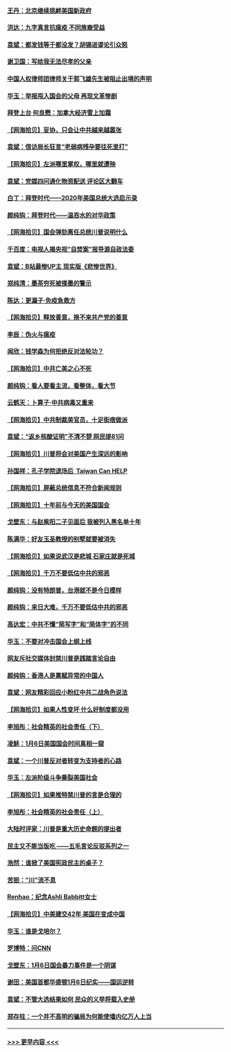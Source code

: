 #### [王丹：北京继续挑衅美国新政府](../pages/nsc993/n12722456.md?t=02010701) 
#### [洪达：九字真言抗瘟疫 不同族裔受益](../pages/nsc993/n12722448.md?t=02010701) 
#### [袁斌：都发钱等于都没发？胡锡进谬论引众怒](../pages/nsc993/n12722393.md?t=02010701) 
#### [谢卫国：写给我无法尽孝的父亲](../pages/nsc993/n12720325.md?t=02010701) 
#### [中国人权律师团律师关于郭飞雄先生被阻止出境的声明](../pages/nsc993/n12720203.md?t=02010701) 
#### [华玉：举报闯入国会的父母 再现文革惨剧](../pages/nsc993/n12719070.md?t=02010701) 
#### [拜登上台 何良懋：加拿大经济雪上加霜](../pages/nsc993/n12718943.md?t=02010701) 
#### [【网海拾贝】妥协，只会让中共越来越嚣张](../pages/nsc993/n12717392.md?t=02010701) 
#### [袁斌：信访局长狂言“老弱病残孕要往死里打”](../pages/nsc993/n12717343.md?t=02010701) 
#### [【网海拾贝】左派哪里掌权，哪里就遭殃](../pages/nsc993/n12715009.md?t=02010701) 
#### [袁斌：党媒四问通化物资配送 评论区大翻车](../pages/nsc993/n12714950.md?t=02010701) 
#### [白丁：拜登时代——2020年美国总统大选启示录](../pages/nsc993/n12714920.md?t=02010701) 
#### [颜纯钩：拜登时代——温吞水的对华政策](../pages/nsc993/n12713245.md?t=02010701) 
#### [【网海拾贝】国会弹劾离任总统川普说明什么](../pages/nsc993/n12712816.md?t=02010701) 
#### [千百度：电视人揭央视“自焚案”报导源自政法委](../pages/nsc993/n12709760.md?t=02010701) 
#### [袁斌：B站最惨UP主 现实版《悲惨世界》](../pages/nsc993/n12709686.md?t=02010701) 
#### [郑纯清：墨茶穷死被搽墨的警示](../pages/nsc993/n12709262.md?t=02010701) 
#### [陈达：更漏子·免疫急救方](../pages/nsc993/n12709244.md?t=02010701) 
#### [【网海拾贝】释放善意，换不来共产党的善意](../pages/nsc993/n12708361.md?t=02010701) 
#### [李辰：伪火与瘟疫](../pages/nsc993/n12707981.md?t=02010701) 
#### [闻欣：钱学森为何拒绝反对法轮功？](../pages/nsc993/n12707407.md?t=02010701) 
#### [【网海拾贝】中共亡美之心不死](../pages/nsc993/n12707621.md?t=02010701) 
#### [颜纯钩：看人要看主流，看整体，看大节](../pages/nsc993/n12707536.md?t=02010701) 
#### [云鹤天：卜算子‧中共病毒又重来](../pages/nsc993/n12707408.md?t=02010701) 
#### [【网海拾贝】中共制裁美官员，十足街痞做派](../pages/nsc993/n12705115.md?t=02010701) 
#### [袁斌：“返乡核酸证明”不清不楚 网民提81问](../pages/nsc993/n12704982.md?t=02010701) 
#### [【网海拾贝】川普将会对美国产生深远的影响](../pages/nsc993/n12703045.md?t=02010701) 
#### [孙国祥：孔子学院退场后  Taiwan Can HELP](../pages/nsc993/n12702430.md?t=02010701) 
#### [【网海拾贝】屏蔽总统信息不符合新闻规则](../pages/nsc993/n12699998.md?t=02010701) 
#### [【网海拾贝】十年前与今天的美国国会](../pages/nsc993/n12696993.md?t=02010701) 
#### [戈壁东：与赵紫阳二子见面后 我被列入黑名单十年](../pages/nsc993/n12696215.md?t=02010701) 
#### [陈满华：好友玉圣教授的别墅就要被消失](../pages/nsc993/n12695411.md?t=02010701) 
#### [【网海拾贝】如果说武汉是悲城 石家庄就是死城](../pages/nsc993/n12694589.md?t=02010701) 
#### [【网海拾贝】千万不要低估中共的邪恶](../pages/nsc993/n12692771.md?t=02010701) 
#### [颜纯钩：没有特朗普，台港就不是今日模样](../pages/nsc993/n12692678.md?t=02010701) 
#### [颜纯钩：来日大难，千万不要低估中共的邪恶](../pages/nsc993/n12692080.md?t=02010701) 
#### [高达宏：中共不懂“简写字”和“简体字”的不同](../pages/nsc993/n12692068.md?t=02010701) 
#### [华玉：不要对冲击国会上纲上线](../pages/nsc993/n12689948.md?t=02010701) 
#### [网友斥社交媒体封禁川普是践踏言论自由](../pages/nsc993/n12687482.md?t=02010701) 
#### [颜纯钩：香港人是禀赋异常的中国人](../pages/nsc993/n12685142.md?t=02010701) 
#### [袁斌：网友精彩回应小粉红中共二战角色说法](../pages/nsc993/n12684994.md?t=02010701) 
#### [【网海拾贝】如果人性变坏 什么好制度都没用](../pages/nsc993/n12683000.md?t=02010701) 
#### [李旭彤：社会精英的社会责任（下）](../pages/nsc993/n12680604.md?t=02010701) 
#### [凌稣：1月6日美国国会时间真相一窥](../pages/nsc993/n12682780.md?t=02010701) 
#### [袁斌：一个川普反对者转变为支持者的心路](../pages/nsc993/n12682700.md?t=02010701) 
#### [华玉：左派阶级斗争撕裂美国社会](../pages/nsc993/n12681226.md?t=02010701) 
#### [【网海拾贝】如果推特禁川普的言是合理的](../pages/nsc993/n12681232.md?t=02010701) 
#### [李旭彤：社会精英的社会责任（上）](../pages/nsc993/n12680501.md?t=02010701) 
#### [大陆时评家：川普是重大历史命题的提出者](../pages/nsc993/n12679904.md?t=02010701) 
#### [民主又不能当饭吃 ——五毛言论反驳系列之一](../pages/nsc993/n12679877.md?t=02010701) 
#### [浩然：谁掀了美国宪政民主的桌子？](../pages/nsc993/n12679850.md?t=02010701) 
#### [苦胆：“川”流不息](../pages/nsc993/n12678388.md?t=02010701) 
#### [Renhao：纪念Ashli Babbitt女士](../pages/nsc993/n12678359.md?t=02010701) 
#### [【网海拾贝】中美建交42年 美国在变成中国](../pages/nsc993/n12678324.md?t=02010701) 
#### [华玉：谁是戈培尔？](../pages/nsc993/n12677515.md?t=02010701) 
#### [罗博特：问CNN](../pages/nsc993/n12677172.md?t=02010701) 
#### [戈壁东：1月6日国会暴力事件是一个阴谋](../pages/nsc993/n12674639.md?t=02010701) 
#### [谢田：美国首都华盛顿1月6日纪实——国运逆转](../pages/nsc993/n12673190.md?t=02010701) 
#### [袁斌：不管大选结果如何 民众的义举将载入史册](../pages/nsc993/n12672787.md?t=02010701) 
#### [郑存柱：一个并不高明的骗局为何能使墙内亿万人上当](../pages/nsc993/n12671449.md?t=02010701) 

----
#### [ >>> 更早内容 <<< ](../indexes/nsc993-earlier.md)
